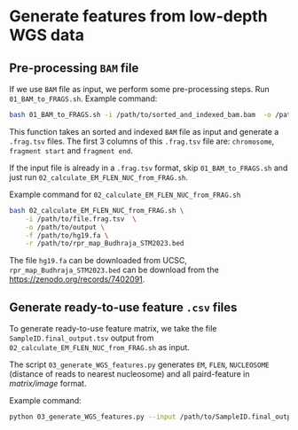 # Generate features from low-depth WGS data

## Pre-processing `BAM` file

If we use `BAM` file as input, we perform some pre-processing steps. Run `01_BAM_to_FRAGS.sh`. Example command: 

```sh
bash 01_BAM_to_FRAGS.sh -i /path/to/sorted_and_indexed_bam.bam  -o /path/to/outputdir -n ${num_threads_use_in_samtools}
```

This function takes an sorted and indexed `BAM` file as input and generate a `.frag.tsv` files. The first 3 columns of this `.frag.tsv` file are: `chromosome`, `fragment start` 
and `fragment end`. 

If the input file is already in a `.frag.tsv` format, skip `01_BAM_to_FRAGS.sh` and just run `02_calculate_EM_FLEN_NUC_from_FRAG.sh`.

Example command for `02_calculate_EM_FLEN_NUC_from_FRAG.sh`
```sh
bash 02_calculate_EM_FLEN_NUC_from_FRAG.sh \
    -i /path/to/file.frag.tsv  \
    -o /path/to/output \
    -f /path/to/hg19.fa \
    -r /path/to/rpr_map_Budhraja_STM2023.bed
```

The file `hg19.fa` can be downloaded from UCSC, `rpr_map_Budhraja_STM2023.bed` can be download from the https://zenodo.org/records/7402091.

## Generate ready-to-use feature `.csv` files

To generate ready-to-use feature matrix, we take the file `SampleID.final_output.tsv` output from `02_calculate_EM_FLEN_NUC_from_FRAG.sh` as input. 

The script `03_generate_WGS_features.py` generates `EM`, `FLEN`, `NUCLEOSOME` (distance of reads to nearest nucleosome) and all paird-feature in *matrix/image* format. 

Example command:
```sh
python 03_generate_WGS_features.py --input /path/to/SampleID.final_output.tsv --output /path/to/output --motif_order_path /path/to/motif_order.csv
```